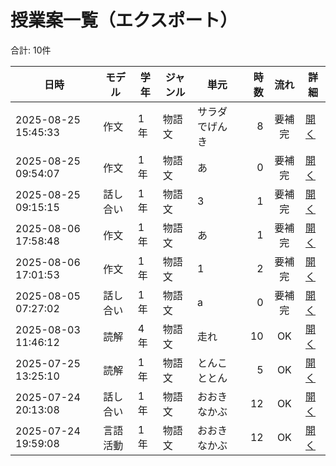 # 授業案一覧（エクスポート）

合計: 10件

| 日時 | モデル | 学年 | ジャンル | 単元 | 時数 | 流れ | 詳細 |
|---|---|---|---|---|---:|:---:|---|
| 2025-08-25 15:45:33 | 作文 | 1年 | 物語文 | サラダでげんき | 8 | 要補完 | [開く](plans/lesson_plans_writing_1756136732781.md) |
| 2025-08-25 09:54:07 | 作文 | 1年 | 物語文 | あ | 0 | 要補完 | [開く](plans/lesson_plans_writing_1756115647037.md) |
| 2025-08-25 09:15:15 | 話し合い | 1年 | 物語文 | 3 | 1 | 要補完 | [開く](plans/lesson_plans_discussion_1756113315412.md) |
| 2025-08-06 17:58:48 | 作文 | 1年 | 物語文 | あ | 1 | 要補完 | [開く](plans/lesson_plans_writing_1754503128040.md) |
| 2025-08-06 17:01:53 | 作文 | 1年 | 物語文 | 1 | 2 | 要補完 | [開く](plans/lesson_plans_writing_1754499713747.md) |
| 2025-08-05 07:27:02 | 話し合い | 1年 | 物語文 | a | 0 | 要補完 | [開く](plans/lesson_plans_discussion_1754378822875.md) |
| 2025-08-03 11:46:12 | 読解 | 4年 | 物語文 | 走れ | 10 | OK | [開く](plans/lesson_plans_reading_1754221572826.md) |
| 2025-07-25 13:25:10 | 読解 | 1年 | 物語文 | とんこととん | 5 | OK | [開く](plans/lesson_plans_reading_1753449910356.md) |
| 2025-07-24 20:13:08 | 話し合い | 1年 | 物語文 | おおきなかぶ | 12 | OK | [開く](plans/lesson_plans_discussion_1753387988042.md) |
| 2025-07-24 19:59:08 | 言語活動 | 1年 | 物語文 | おおきなかぶ | 12 | OK | [開く](plans/lesson_plans_language_activity_1753276635666.md) |